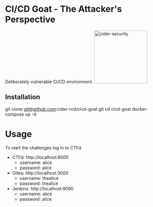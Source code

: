 # CI/CD Goat - The Attacker's Perspective
Deliberately vulnerable CI/CD environment.
<img width="172" alt="cider-security" src="https://user-images.githubusercontent.com/88270351/143437154-6158e920-18ef-4877-955b-57b09792612d.png">


## Installation
  git clone git@github.com:cider-rnd/cicd-goat.git
  cd cicd-goat
  docker-compose up -d
  
# Usage
To start the challenges log in to CTFd.

* CTFd: http://localhost:8000
  * username: alice
  * password: alice
* Gitea: http://localhost:3000
  * username: thealice
  * password: thealice
* Jenkins: http://localhost:9090
  * username: alice
  * password: alice   
